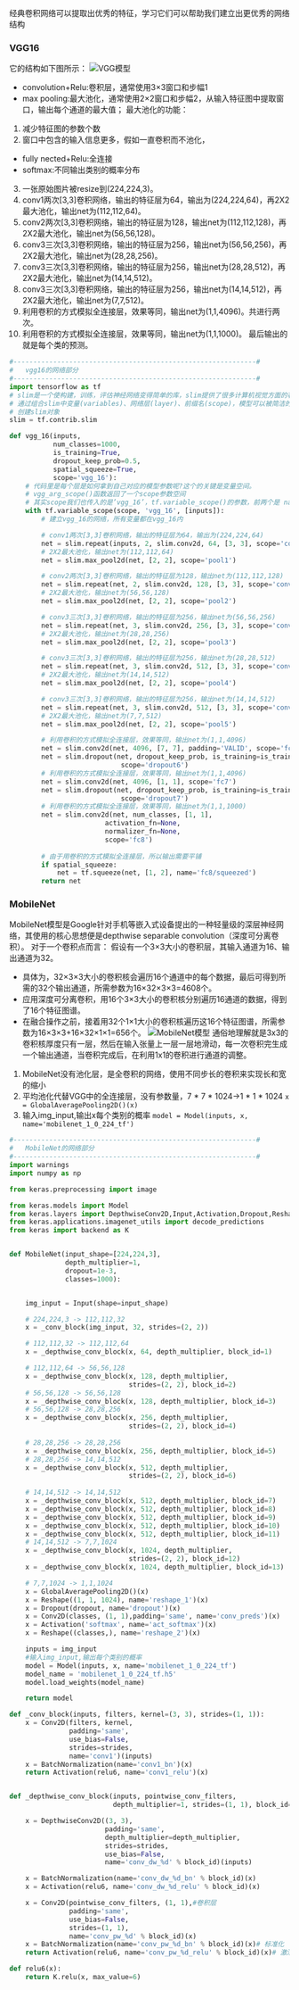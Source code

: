 经典卷积网络可以提取出优秀的特征，学习它们可以帮助我们建立出更优秀的网络结构
### VGG16
它的结构如下图所示：
![VGG模型](https://github.com/SZUZOUXu/Deep-Learning/blob/main/image/VGG%E6%A8%A1%E5%9E%8B.png)
- convolution+Relu:卷积层，通常使用3×3窗口和步幅1
- max pooling:最大池化，通常使用2×2窗口和步幅2，从输入特征图中提取窗口，输出每个通道的最大值；
最大池化的功能：
1. 减少特征图的参数个数
2. 窗口中包含的输入信息更多，假如一直卷积而不池化，
- fully nected+Relu:全连接
- softmax:不同输出类别的概率分布
3. 一张原始图片被resize到(224,224,3)。
4. conv1两次[3,3]卷积网络，输出的特征层为64，输出为(224,224,64)，再2X2最大池化，输出net为(112,112,64)。
5. conv2两次[3,3]卷积网络，输出的特征层为128，输出net为(112,112,128)，再2X2最大池化，输出net为(56,56,128)。
6. conv3三次[3,3]卷积网络，输出的特征层为256，输出net为(56,56,256)，再2X2最大池化，输出net为(28,28,256)。
7. conv3三次[3,3]卷积网络，输出的特征层为256，输出net为(28,28,512)，再2X2最大池化，输出net为(14,14,512)。
8. conv3三次[3,3]卷积网络，输出的特征层为256，输出net为(14,14,512)，再2X2最大池化，输出net为(7,7,512)。
9. 利用卷积的方式模拟全连接层，效果等同，输出net为(1,1,4096)。共进行两次。
10. 利用卷积的方式模拟全连接层，效果等同，输出net为(1,1,1000)。
最后输出的就是每个类的预测。

```Python
#-------------------------------------------------------------#
#   vgg16的网络部分
#-------------------------------------------------------------#
import tensorflow as tf
# slim是一个使构建，训练，评估神经网络变得简单的库，slim提供了很多计算机视觉方面的著名模型（VGG, AlexNet等）；
# 通过组合slim中变量(variables)、网络层(layer)、前缀名(scope)，模型可以被简洁的定义。
# 创建slim对象
slim = tf.contrib.slim

def vgg_16(inputs,
           num_classes=1000,
           is_training=True,
           dropout_keep_prob=0.5,
           spatial_squeeze=True,
           scope='vgg_16'):
    # 代码里是每个层是如何拿到自己对应的模型参数呢?这个的关键是变量空间。
    # vgg_arg_scope()函数返回了一个scope参数空间
    # 其实scope我们也传入的是’vgg_16’，tf.variable_scope()的参数，前两个是 name_or_scope , default_name。默认名称是当name_or_scope为空时，使用的名称。
    with tf.variable_scope(scope, 'vgg_16', [inputs]):
        # 建立vgg_16的网络，所有变量都在vgg_16内

        # conv1两次[3,3]卷积网络，输出的特征层为64，输出为(224,224,64)
        net = slim.repeat(inputs, 2, slim.conv2d, 64, [3, 3], scope='conv1')
        # 2X2最大池化，输出net为(112,112,64)
        net = slim.max_pool2d(net, [2, 2], scope='pool1')

        # conv2两次[3,3]卷积网络，输出的特征层为128，输出net为(112,112,128)
        net = slim.repeat(net, 2, slim.conv2d, 128, [3, 3], scope='conv2')
        # 2X2最大池化，输出net为(56,56,128)
        net = slim.max_pool2d(net, [2, 2], scope='pool2')

        # conv3三次[3,3]卷积网络，输出的特征层为256，输出net为(56,56,256)
        net = slim.repeat(net, 3, slim.conv2d, 256, [3, 3], scope='conv3')
        # 2X2最大池化，输出net为(28,28,256)
        net = slim.max_pool2d(net, [2, 2], scope='pool3')

        # conv3三次[3,3]卷积网络，输出的特征层为256，输出net为(28,28,512)
        net = slim.repeat(net, 3, slim.conv2d, 512, [3, 3], scope='conv4')
        # 2X2最大池化，输出net为(14,14,512)
        net = slim.max_pool2d(net, [2, 2], scope='pool4')

        # conv3三次[3,3]卷积网络，输出的特征层为256，输出net为(14,14,512)
        net = slim.repeat(net, 3, slim.conv2d, 512, [3, 3], scope='conv5')
        # 2X2最大池化，输出net为(7,7,512)
        net = slim.max_pool2d(net, [2, 2], scope='pool5')

        # 利用卷积的方式模拟全连接层，效果等同，输出net为(1,1,4096)
        net = slim.conv2d(net, 4096, [7, 7], padding='VALID', scope='fc6')
        net = slim.dropout(net, dropout_keep_prob, is_training=is_training,
                            scope='dropout6')
        # 利用卷积的方式模拟全连接层，效果等同，输出net为(1,1,4096)
        net = slim.conv2d(net, 4096, [1, 1], scope='fc7')
        net = slim.dropout(net, dropout_keep_prob, is_training=is_training,
                            scope='dropout7')
        # 利用卷积的方式模拟全连接层，效果等同，输出net为(1,1,1000)
        net = slim.conv2d(net, num_classes, [1, 1],
                        activation_fn=None,
                        normalizer_fn=None,
                        scope='fc8')
        
        # 由于用卷积的方式模拟全连接层，所以输出需要平铺
        if spatial_squeeze:
            net = tf.squeeze(net, [1, 2], name='fc8/squeezed')
        return net

```
### MobileNet
MobileNet模型是Google针对手机等嵌入式设备提出的一种轻量级的深层神经网络，其使用的核心思想便是depthwise separable convolution（深度可分离卷积）。
对于一个卷积点而言：
假设有一个3×3大小的卷积层，其输入通道为16、输出通道为32。
- 具体为，32×3×3大小的卷积核会遍历16个通道中的每个数据，最后可得到所需的32个输出通道，所需参数为16×32×3×3=4608个。
- 应用深度可分离卷积，用16个3×3大小的卷积核分别遍历16通道的数据，得到了16个特征图谱。
- 在融合操作之前，接着用32个1×1大小的卷积核遍历这16个特征图谱，所需参数为16×3×3+16×32×1×1=656个。
![MobileNet模型](https://github.com/SZUZOUXu/Deep-Learning/blob/main/image/MobileNet%E6%A8%A1%E5%9E%8B.png)
通俗地理解就是3x3的卷积核厚度只有一层，然后在输入张量上一层一层地滑动，每一次卷积完生成一个输出通道，当卷积完成后，在利用1x1的卷积进行通道的调整。
1. MobileNet没有池化层，是全卷积的网络，使用不同步长的卷积来实现长和宽的缩小
2. 平均池化代替VGG中的全连接层，没有参数量，7 * 7 * 1024->1 * 1 * 1024
`x = GlobalAveragePooling2D()(x)`
3.  输入img_input,输出x每个类别的概率
`model = Model(inputs, x, name='mobilenet_1_0_224_tf')`


```Python
#-------------------------------------------------------------#
#   MobileNet的网络部分
#-------------------------------------------------------------#
import warnings
import numpy as np

from keras.preprocessing import image

from keras.models import Model
from keras.layers import DepthwiseConv2D,Input,Activation,Dropout,Reshape,BatchNormalization,GlobalAveragePooling2D,GlobalMaxPooling2D,Conv2D
from keras.applications.imagenet_utils import decode_predictions
from keras import backend as K


def MobileNet(input_shape=[224,224,3],
              depth_multiplier=1,
              dropout=1e-3,
              classes=1000):


    img_input = Input(shape=input_shape)

    # 224,224,3 -> 112,112,32
    x = _conv_block(img_input, 32, strides=(2, 2))

    # 112,112,32 -> 112,112,64
    x = _depthwise_conv_block(x, 64, depth_multiplier, block_id=1)

    # 112,112,64 -> 56,56,128
    x = _depthwise_conv_block(x, 128, depth_multiplier,
                              strides=(2, 2), block_id=2)
    # 56,56,128 -> 56,56,128
    x = _depthwise_conv_block(x, 128, depth_multiplier, block_id=3)
    # 56,56,128 -> 28,28,256
    x = _depthwise_conv_block(x, 256, depth_multiplier,
                              strides=(2, 2), block_id=4)
    
    # 28,28,256 -> 28,28,256
    x = _depthwise_conv_block(x, 256, depth_multiplier, block_id=5)
    # 28,28,256 -> 14,14,512
    x = _depthwise_conv_block(x, 512, depth_multiplier,
                              strides=(2, 2), block_id=6)
    
    # 14,14,512 -> 14,14,512
    x = _depthwise_conv_block(x, 512, depth_multiplier, block_id=7)
    x = _depthwise_conv_block(x, 512, depth_multiplier, block_id=8)
    x = _depthwise_conv_block(x, 512, depth_multiplier, block_id=9)
    x = _depthwise_conv_block(x, 512, depth_multiplier, block_id=10)
    x = _depthwise_conv_block(x, 512, depth_multiplier, block_id=11)
    # 14,14,512 -> 7,7,1024
    x = _depthwise_conv_block(x, 1024, depth_multiplier,
                              strides=(2, 2), block_id=12)
    x = _depthwise_conv_block(x, 1024, depth_multiplier, block_id=13)

    # 7,7,1024 -> 1,1,1024
    x = GlobalAveragePooling2D()(x)
    x = Reshape((1, 1, 1024), name='reshape_1')(x)
    x = Dropout(dropout, name='dropout')(x)
    x = Conv2D(classes, (1, 1),padding='same', name='conv_preds')(x)
    x = Activation('softmax', name='act_softmax')(x)
    x = Reshape((classes,), name='reshape_2')(x)

    inputs = img_input
    #输入img_input,输出每个类别的概率
    model = Model(inputs, x, name='mobilenet_1_0_224_tf')
    model_name = 'mobilenet_1_0_224_tf.h5'
    model.load_weights(model_name)

    return model

def _conv_block(inputs, filters, kernel=(3, 3), strides=(1, 1)):
    x = Conv2D(filters, kernel,
               padding='same',
               use_bias=False,
               strides=strides,
               name='conv1')(inputs)
    x = BatchNormalization(name='conv1_bn')(x)
    return Activation(relu6, name='conv1_relu')(x)


def _depthwise_conv_block(inputs, pointwise_conv_filters,
                          depth_multiplier=1, strides=(1, 1), block_id=1):

    x = DepthwiseConv2D((3, 3),
                        padding='same',
                        depth_multiplier=depth_multiplier,
                        strides=strides,
                        use_bias=False,
                        name='conv_dw_%d' % block_id)(inputs)

    x = BatchNormalization(name='conv_dw_%d_bn' % block_id)(x)
    x = Activation(relu6, name='conv_dw_%d_relu' % block_id)(x)

    x = Conv2D(pointwise_conv_filters, (1, 1),#卷积层
               padding='same',
               use_bias=False,
               strides=(1, 1),
               name='conv_pw_%d' % block_id)(x)
    x = BatchNormalization(name='conv_pw_%d_bn' % block_id)(x)# 标准化
    return Activation(relu6, name='conv_pw_%d_relu' % block_id)(x)# 激活函数

def relu6(x):
    return K.relu(x, max_value=6)

```
